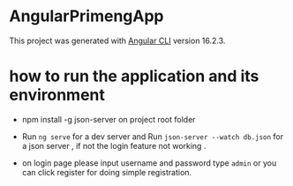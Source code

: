 # AngularPrimengApp

This project was generated with [Angular CLI](https://github.com/angular/angular-cli) version 16.2.3.


# how to run the application and its environment 

- npm install -g json-server on project root folder 

- Run `ng serve` for a dev server and Run `json-server --watch db.json` for a json server , if not the login feature not working .

- on login page please input username and password type `admin` or you can click register for doing simple registration.

